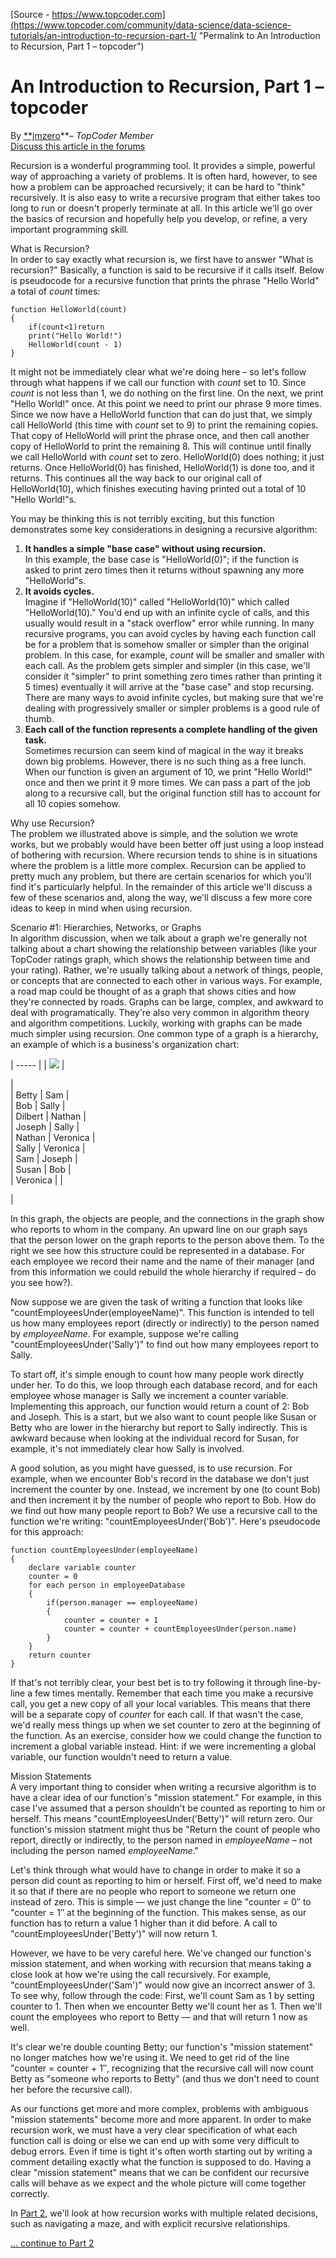 
[Source - https://www.topcoder.com](https://www.topcoder.com/community/data-science/data-science-tutorials/an-introduction-to-recursion-part-1/ "Permalink to An Introduction to Recursion, Part 1 – topcoder")

# An Introduction to Recursion, Part 1 – topcoder

By [**jmzero][1]**– _TopCoder Member_   
[Discuss this article in the forums][2]

Recursion is a wonderful programming tool. It provides a simple, powerful way of approaching a variety of problems. It is often hard, however, to see how a problem can be approached recursively; it can be hard to "think" recursively. It is also easy to write a recursive program that either takes too long to run or doesn't properly terminate at all. In this article we'll go over the basics of recursion and hopefully help you develop, or refine, a very important programming skill.

What is Recursion?  
In order to say exactly what recursion is, we first have to answer "What is recursion?" Basically, a function is said to be recursive if it calls itself. Below is pseudocode for a recursive function that prints the phrase "Hello World" a total of _count_ times:
    
    
    
    function HelloWorld(count)
    {
        if(count<1)return
        print("Hello World!")
        HelloWorld(count - 1)
    }
    

It might not be immediately clear what we're doing here – so let's follow through what happens if we call our function with _count_ set to 10. Since _count_ is not less than 1, we do nothing on the first line. On the next, we print "Hello World!" once. At this point we need to print our phrase 9 more times. Since we now have a HelloWorld function that can do just that, we simply call HelloWorld (this time with _count_ set to 9) to print the remaining copies. That copy of HelloWorld will print the phrase once, and then call another copy of HelloWorld to print the remaining 8. This will continue until finally we call HelloWorld with _count_ set to zero. HelloWorld(0) does nothing; it just returns. Once HelloWorld(0) has finished, HelloWorld(1) is done too, and it returns. This continues all the way back to our original call of HelloWorld(10), which finishes executing having printed out a total of 10 "Hello World!"s.

You may be thinking this is not terribly exciting, but this function demonstrates some key considerations in designing a recursive algorithm:

1. **It handles a simple "base case" without using recursion.**  
In this example, the base case is "HelloWorld(0)"; if the function is asked to print zero times then it returns without spawning any more "HelloWorld"s.
2. **It avoids cycles.**  
Imagine if "HelloWorld(10)" called "HelloWorld(10)" which called "HelloWorld(10)." You'd end up with an infinite cycle of calls, and this usually would result in a "stack overflow" error while running. In many recursive programs, you can avoid cycles by having each function call be for a problem that is somehow smaller or simpler than the original problem. In this case, for example, _count_ will be smaller and smaller with each call. As the problem gets simpler and simpler (in this case, we'll consider it "simpler" to print something zero times rather than printing it 5 times) eventually it will arrive at the "base case" and stop recursing. There are many ways to avoid infinite cycles, but making sure that we're dealing with progressively smaller or simpler problems is a good rule of thumb.
3. **Each call of the function represents a complete handling of the given task.**  
Sometimes recursion can seem kind of magical in the way it breaks down big problems. However, there is no such thing as a free lunch. When our function is given an argument of 10, we print "Hello World!" once and then we print it 9 more times. We can pass a part of the job along to a recursive call, but the original function still has to account for all 10 copies somehow.

Why use Recursion?  
The problem we illustrated above is simple, and the solution we wrote works, but we probably would have been better off just using a loop instead of bothering with recursion. Where recursion tends to shine is in situations where the problem is a little more complex. Recursion can be applied to pretty much any problem, but there are certain scenarios for which you'll find it's particularly helpful. In the remainder of this article we'll discuss a few of these scenarios and, along the way, we'll discuss a few more core ideas to keep in mind when using recursion.

Scenario #1: Hierarchies, Networks, or Graphs  
In algorithm discussion, when we talk about a graph we're generally not talking about a chart showing the relationship between variables (like your TopCoder ratings graph, which shows the relationship between time and your rating). Rather, we're usually talking about a network of things, people, or concepts that are connected to each other in various ways. For example, a road map could be thought of as a graph that shows cities and how they're connected by roads. Graphs can be large, complex, and awkward to deal with programatically. They're also very common in algorithm theory and algorithm competitions. Luckily, working with graphs can be made much simpler using recursion. One common type of a graph is a hierarchy, an example of which is a business's organization chart:

| ----- |
| ![][3] | 

|  
| Betty |  Sam |  
| Bob |  Sally |  
| Dilbert |  Nathan |  
| Joseph |  Sally |  
| Nathan |  Veronica |  
| Sally |  Veronica |  
| Sam |  Joseph |  
| Susan |  Bob |  
| Veronica |    | 

 | 

In this graph, the objects are people, and the connections in the graph show who reports to whom in the company. An upward line on our graph says that the person lower on the graph reports to the person above them. To the right we see how this structure could be represented in a database. For each employee we record their name and the name of their manager (and from this information we could rebuild the whole hierarchy if required – do you see how?).

Now suppose we are given the task of writing a function that looks like "countEmployeesUnder(employeeName)". This function is intended to tell us how many employees report (directly or indirectly) to the person named by _employeeName_. For example, suppose we're calling "countEmployeesUnder('Sally')" to find out how many employees report to Sally.

To start off, it's simple enough to count how many people work directly under her. To do this, we loop through each database record, and for each employee whose manager is Sally we increment a counter variable. Implementing this approach, our function would return a count of 2: Bob and Joseph. This is a start, but we also want to count people like Susan or Betty who are lower in the hierarchy but report to Sally indirectly. This is awkward because when looking at the individual record for Susan, for example, it's not immediately clear how Sally is involved.

A good solution, as you might have guessed, is to use recursion. For example, when we encounter Bob's record in the database we don't just increment the counter by one. Instead, we increment by one (to count Bob) and then increment it by the number of people who report to Bob. How do we find out how many people report to Bob? We use a recursive call to the function we're writing: "countEmployeesUnder('Bob')". Here's pseudocode for this approach:
    
    
    
    function countEmployeesUnder(employeeName)
    {
        declare variable counter
        counter = 0
        for each person in employeeDatabase
        {
            if(person.manager == employeeName)
            {
                counter = counter + 1
                counter = counter + countEmployeesUnder(person.name)
            }
        }
        return counter
    }
    

If that's not terribly clear, your best bet is to try following it through line-by-line a few times mentally. Remember that each time you make a recursive call, you get a new copy of all your local variables. This means that there will be a separate copy of _counter_ for each call. If that wasn't the case, we'd really mess things up when we set counter to zero at the beginning of the function. As an exercise, consider how we could change the function to increment a global variable instead. Hint: if we were incrementing a global variable, our function wouldn't need to return a value.

Mission Statements  
A very important thing to consider when writing a recursive algorithm is to have a clear idea of our function's "mission statement." For example, in this case I've assumed that a person shouldn't be counted as reporting to him or herself. This means "countEmployeesUnder('Betty')" will return zero. Our function's mission statment might thus be "Return the count of people who report, directly or indirectly, to the person named in _employeeName_ – not including the person named _employeeName_."

Let's think through what would have to change in order to make it so a person did count as reporting to him or herself. First off, we'd need to make it so that if there are no people who report to someone we return one instead of zero. This is simple — we just change the line "counter = 0″ to "counter = 1″ at the beginning of the function. This makes sense, as our function has to return a value 1 higher than it did before. A call to "countEmployeesUnder('Betty')" will now return 1.

However, we have to be very careful here. We've changed our function's mission statement, and when working with recursion that means taking a close look at how we're using the call recursively. For example, "countEmployeesUnder('Sam')" would now give an incorrect answer of 3. To see why, follow through the code: First, we'll count Sam as 1 by setting counter to 1. Then when we encounter Betty we'll count her as 1. Then we'll count the employees who report to Betty — and that will return 1 now as well.

It's clear we're double counting Betty; our function's "mission statement" no longer matches how we're using it. We need to get rid of the line "counter = counter + 1″, recognizing that the recursive call will now count Betty as "someone who reports to Betty" (and thus we don't need to count her before the recursive call).

As our functions get more and more complex, problems with ambiguous "mission statements" become more and more apparent. In order to make recursion work, we must have a very clear specification of what each function call is doing or else we can end up with some very difficult to debug errors. Even if time is tight it's often worth starting out by writing a comment detailing exactly what the function is supposed to do. Having a clear "mission statement" means that we can be confident our recursive calls will behave as we expect and the whole picture will come together correctly.

In  [ Part 2][4], we'll look at how recursion works with multiple related decisions, such as navigating a maze, and with explicit recursive relationships.

[ … continue to Part 2][4]

[1]: https://www.topcoder.com/member-profile/jmzero
[2]: http://apps.topcoder.com/forums/?module=ThreadList&forumID=514702
[3]: http://community.topcoder.com/i/education/hierarchy2.PNG
[4]: https://www.topcoder.com/community/data-science/data-science-tutorials/an-introduction-to-recursion-part-2/

  